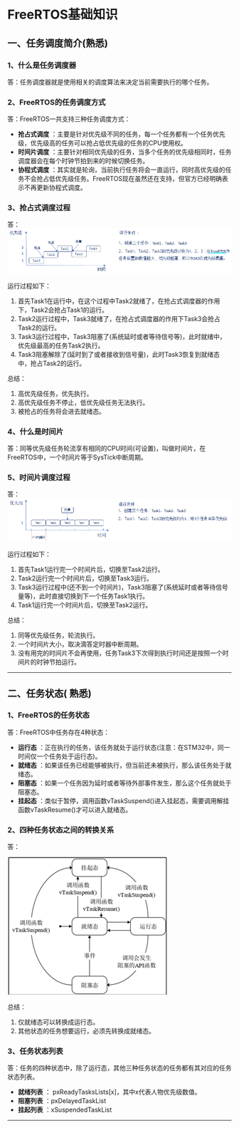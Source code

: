 # FreeRTOS基础知识



## 一、任务调度简介(熟悉)

### 1、什么是任务调度器

答：任务调度器就是使用相关的调度算法来决定当前需要执行的哪个任务。



### 2、FreeRTOS的任务调度方式

答：FreeRTOS一共支持三种任务调度方式：

- **抢占式调度** ：主要是针对优先级不同的任务，每一个任务都有一个任务优先级，优先级高的任务可以抢占低优先级的任务的CPU使用权。
- **时间片调度** ：主要针对相同优先级的任务，当多个任务的优先级相同时，任务调度器会在每个时钟节拍到来的时候切换任务。
- **协程式调度** ：其实就是轮询，当前执行任务将会一直运行，同时高优先级的任务不会抢占低优先级任务。FreeRTOS现在虽然还在支持，但官方已经明确表示不再更新协程式调度。



### 3、抢占式调度过程

答：![](笔记图片/抢占式调度.png)

运行过程如下：

1. 首先Task1在运行中，在这个过程中Task2就绪了，在抢占式调度器的作用下，Task2会抢占Task1的运行。
2. Task2运行过程中，Task3就绪了，在抢占式调度器的作用下Task3会抢占Task2的运行。
3. Task3运行过程中，Task3阻塞了(系统延时或者等待信号等)，此时就绪中，优先级最高的任务Task2执行。
4. Task3阻塞解除了(延时到了或者接收到信号量)，此时Task3恢复到就绪态中，抢占Task2的运行。

总结：

1. 高优先级任务，优先执行。
2. 高优先级任务不停止，低优先级任务无法执行。
3. 被抢占的任务将会进去就绪态。



### 4、什么是时间片

答：同等优先级任务轮流享有相同的CPU时间(可设置)，叫做时间片，在FreeRTOS中，一个时间片等于SysTick中断周期。



### 5、时间片调度过程

答：![](笔记图片/时间片调度.png)

运行过程如下：

1. 首先Task1运行完一个时间片后，切换至Task2运行。
2. Task2运行完一个时间片后，切换至Task3运行。
3. Task3运行过程中(还不到一个时间片)，Task3阻塞了(系统延时或者等待信号量等)，此时直接切换到下一个任务Task1执行。
4. Task1运行完一个时间片后，切换至Task2运行。

总结：

1. 同等优先级任务，轮流执行。
2. 一个时间片大小，取决滴答定时器中断周期。
3. 没有用完的时间片不会再使用，任务Task3下次得到执行时间还是按照一个时间片的时钟节拍运行。

------



## 二、任务状态( 熟悉)

### 1、FreeRTOS的任务状态

答：FreeRTOS中任务存在4种状态：

- **运行态** ：正在执行的任务，该任务就处于运行状态(注意：在STM32中，同一时间仅一个任务处于运行态)。
- **就绪态** ：如果该任务已经能够被执行，但当前还未被执行，那么该任务处于就绪态。
- **阻塞态** ：如果一个任务因为延时或者等待外部事件发生，那么这个任务就处于阻塞态。
- **挂起态** ：类似于暂停，调用函数vTaskSuspend()进入挂起态，需要调用解挂函数vTaskResume()才可以进入就绪态。



### 2、四种任务状态之间的转换关系

答：

![](笔记图片/任务状态转换关系.png)

总结：

1. 仅就绪态可以转换成运行态。
2. 其他状态的任务想要运行，必须先转换成就绪态。



### 3、任务状态列表

答：任务的四种状态中，除了运行态，其他三种任务状态的任务都有其对应的任务状态列表。

- **就绪列表** ： pxReadyTasksLists[x]，其中x代表人物优先级数值。
- **阻塞列表** ：pxDelayedTaskList
- **挂起列表** ：xSuspendedTaskList

------


